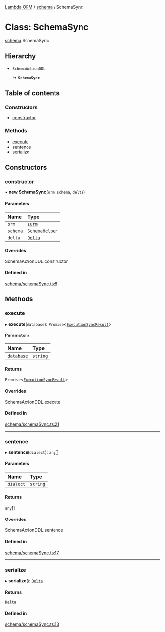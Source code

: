 [Lambda ORM](../README.md) / [schema](../modules/schema.md) / SchemaSync

# Class: SchemaSync

[schema](../modules/schema.md).SchemaSync

## Hierarchy

- `SchemaActionDDL`

  ↳ **`SchemaSync`**

## Table of contents

### Constructors

- [constructor](schema.SchemaSync.md#constructor)

### Methods

- [execute](schema.SchemaSync.md#execute)
- [sentence](schema.SchemaSync.md#sentence)
- [serialize](schema.SchemaSync.md#serialize)

## Constructors

### constructor

• **new SchemaSync**(`orm`, `schema`, `delta`)

#### Parameters

| Name | Type |
| :------ | :------ |
| `orm` | [`IOrm`](../interfaces/model.IOrm.md) |
| `schema` | [`SchemaHelper`](schema.SchemaHelper.md) |
| `delta` | [`Delta`](model.Delta.md) |

#### Overrides

SchemaActionDDL.constructor

#### Defined in

[schema/schemaSync.ts:8](https://github.com/FlavioLionelRita/lambda-orm/blob/daf3ab1/src/orm/schema/schemaSync.ts#L8)

## Methods

### execute

▸ **execute**(`database`): `Promise`<[`ExecutionSyncResult`](../interfaces/schema.ExecutionSyncResult.md)\>

#### Parameters

| Name | Type |
| :------ | :------ |
| `database` | `string` |

#### Returns

`Promise`<[`ExecutionSyncResult`](../interfaces/schema.ExecutionSyncResult.md)\>

#### Overrides

SchemaActionDDL.execute

#### Defined in

[schema/schemaSync.ts:21](https://github.com/FlavioLionelRita/lambda-orm/blob/daf3ab1/src/orm/schema/schemaSync.ts#L21)

___

### sentence

▸ **sentence**(`dialect`): `any`[]

#### Parameters

| Name | Type |
| :------ | :------ |
| `dialect` | `string` |

#### Returns

`any`[]

#### Overrides

SchemaActionDDL.sentence

#### Defined in

[schema/schemaSync.ts:17](https://github.com/FlavioLionelRita/lambda-orm/blob/daf3ab1/src/orm/schema/schemaSync.ts#L17)

___

### serialize

▸ **serialize**(): [`Delta`](model.Delta.md)

#### Returns

[`Delta`](model.Delta.md)

#### Defined in

[schema/schemaSync.ts:13](https://github.com/FlavioLionelRita/lambda-orm/blob/daf3ab1/src/orm/schema/schemaSync.ts#L13)
